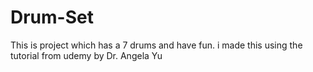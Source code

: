 # Drum-Set

This is project which has a 7 drums and have fun. 
i made this using the tutorial from udemy by Dr. Angela Yu
